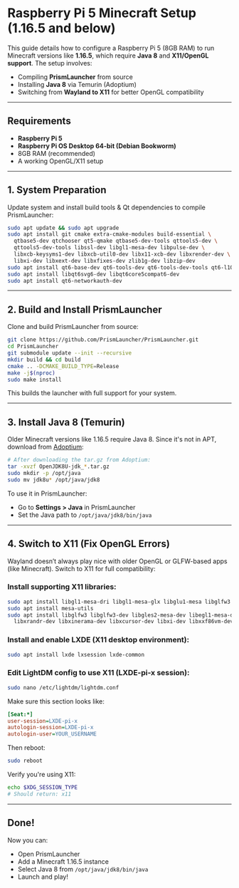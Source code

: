 # Raspberry Pi 5 Minecraft Setup (1.16.5 and below)

This guide details how to configure a Raspberry Pi 5 (8GB RAM) to run Minecraft versions like **1.16.5**, which require **Java 8** and **X11/OpenGL support**. The setup involves:

- Compiling **PrismLauncher** from source
- Installing **Java 8** via Temurin (Adoptium)
- Switching from **Wayland to X11** for better OpenGL compatibility

---

## Requirements

- **Raspberry Pi 5**
- **Raspberry Pi OS Desktop 64-bit (Debian Bookworm)**
- 8GB RAM (recommended)
- A working OpenGL/X11 setup

---

## 1. System Preparation

Update system and install build tools & Qt dependencies to compile PrismLauncher:

```bash
sudo apt update && sudo apt upgrade
sudo apt install git cmake extra-cmake-modules build-essential \
  qtbase5-dev qtchooser qt5-qmake qtbase5-dev-tools qttools5-dev \
  qttools5-dev-tools libssl-dev libgl1-mesa-dev libpulse-dev \
  libxcb-keysyms1-dev libxcb-util0-dev libx11-xcb-dev libxrender-dev \
  libxi-dev libxext-dev libxfixes-dev zlib1g-dev libzip-dev
sudo apt install qt6-base-dev qt6-tools-dev qt6-tools-dev-tools qt6-l10n-tools
sudo apt install libqt6svg6-dev libqt6core5compat6-dev
sudo apt install qt6-networkauth-dev
```

---

## 2. Build and Install PrismLauncher

Clone and build PrismLauncher from source:

```bash
git clone https://github.com/PrismLauncher/PrismLauncher.git
cd PrismLauncher
git submodule update --init --recursive
mkdir build && cd build
cmake .. -DCMAKE_BUILD_TYPE=Release
make -j$(nproc)
sudo make install
```

This builds the launcher with full support for your system.

---

## 3. Install Java 8 (Temurin)

Older Minecraft versions like 1.16.5 require Java 8. Since it's not in APT, download from [Adoptium](https://adoptium.net/en-GB/temurin/releases/):

```bash
# After downloading the tar.gz from Adoptium:
tar -xvzf OpenJDK8U-jdk_*.tar.gz
sudo mkdir -p /opt/java
sudo mv jdk8u* /opt/java/jdk8
```

To use it in PrismLauncher:
- Go to **Settings > Java** in PrismLauncher
- Set the Java path to `/opt/java/jdk8/bin/java`

---

## 4. Switch to X11 (Fix OpenGL Errors)

Wayland doesn’t always play nice with older OpenGL or GLFW-based apps (like Minecraft). Switch to X11 for full compatibility:

### Install supporting X11 libraries:

```bash
sudo apt install libgl1-mesa-dri libgl1-mesa-glx libglu1-mesa libglfw3
sudo apt install mesa-utils
sudo apt install libglfw3 libglfw3-dev libgles2-mesa-dev libegl1-mesa-dev \
  libxrandr-dev libxinerama-dev libxcursor-dev libxi-dev libxxf86vm-dev libxss-dev
```

### Install and enable LXDE (X11 desktop environment):

```bash
sudo apt install lxde lxsession lxde-common
```

### Edit LightDM config to use X11 (LXDE-pi-x session):

```bash
sudo nano /etc/lightdm/lightdm.conf
```

Make sure this section looks like:

```ini
[Seat:*]
user-session=LXDE-pi-x
autologin-session=LXDE-pi-x
autologin-user=YOUR_USERNAME
```

Then reboot:

```bash
sudo reboot
```

Verify you're using X11:

```bash
echo $XDG_SESSION_TYPE
# Should return: x11
```

---

## Done!

Now you can:
- Open PrismLauncher
- Add a Minecraft 1.16.5 instance
- Select Java 8 from `/opt/java/jdk8/bin/java`
- Launch and play!

